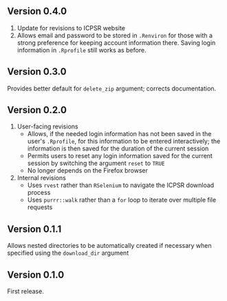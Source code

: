 ## Version 0.4.0
1. Update for revisions to ICPSR website
1. Allows email and password to be stored in `.Renviron` for those with a strong preference for keeping account information there.  Saving login information in `.Rprofile` still works as before.

## Version 0.3.0
Provides better default for `delete_zip` argument; corrects documentation.

## Version 0.2.0
1. User-facing revisions
    + Allows, if the needed login information has not been saved in the user's `.Rprofile`, for this information to be entered interactively; the information is then saved for the duration of the current session
    + Permits users to reset any login information saved for the current session by switching the argument `reset` to `TRUE`
    + No longer depends on the Firefox browser
1. Internal revisions
    + Uses `rvest` rather than `RSelenium` to navigate the ICPSR download process
    + Uses `purrr::walk` rather than a `for` loop to iterate over multiple file requests

## Version 0.1.1
Allows nested directories to be automatically created if necessary when specified using the `download_dir` argument

## Version 0.1.0
First release.
